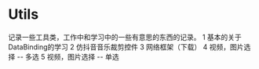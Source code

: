 # Utils
记录一些工具类，工作中和学习中的一些有意思的东西的记录。
1 基本的关于DataBinding的学习
2 仿抖音音乐裁剪控件
3 网络框架（下载）
4 视频，图片选择 -- 多选
5 视频，图片选择 -- 单选
